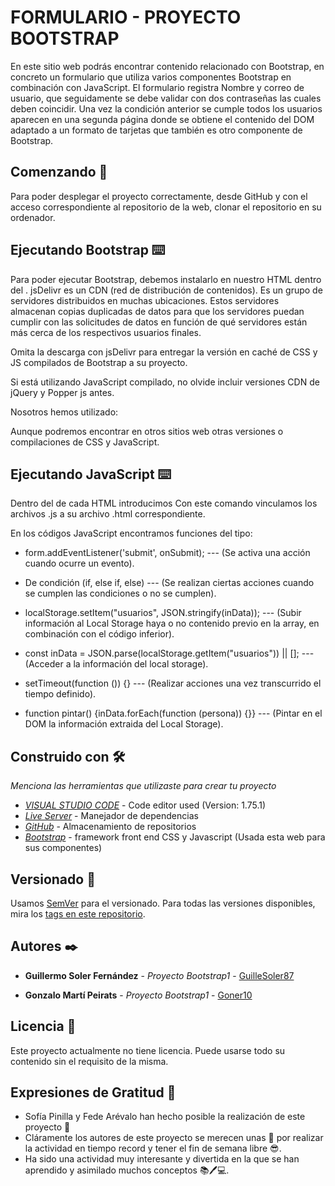 # FORMULARIO - PROYECTO BOOTSTRAP

En este sitio web podrás encontrar contenido relacionado con Bootstrap, en concreto un formulario que utiliza varios componentes Bootstrap en combinación con JavaScript. El formulario registra Nombre y correo de usuario, que seguidamente se debe validar con dos contraseñas las cuales deben coincidir. Una vez la condición anterior se cumple todos los usuarios aparecen en una segunda página donde se obtiene el contenido del DOM adaptado a un formato de tarjetas que también es otro componente de Bootstrap.

## Comenzando 🚀

Para poder desplegar el proyecto correctamente, desde GitHub y con el acceso correspondiente al repositorio de la web, clonar el repositorio en su ordenador.

## Ejecutando Bootstrap ⌨️

Para poder ejecutar Bootstrap, debemos instalarlo en nuestro HTML dentro del <head>.
jsDelivr es un CDN (red de distribución de contenidos). Es un grupo de servidores distribuidos en muchas ubicaciones. Estos servidores almacenan copias duplicadas de datos para que los servidores puedan cumplir con las solicitudes de datos en función de qué servidores están más cerca de los respectivos usuarios finales.

Omita la descarga con jsDelivr para entregar la versión en caché de CSS y JS compilados de Bootstrap a su proyecto.

Si está utilizando JavaScript compilado, no olvide incluir versiones CDN de jQuery y Popper js antes.

Nosotros hemos utilizado:

  <link rel="stylesheet" href="https://cdn.jsdelivr.net/npm/bootstrap@4.0.0/dist/css/bootstrap.min.css"
    integrity="sha384-Gn5384xqQ1aoWXA+058RXPxPg6fy4IWvTNh0E263XmFcJlSAwiGgFAW/dAiS6JXm" crossorigin="anonymous">
  <script src="https://code.jquery.com/jquery-3.2.1.slim.min.js"
    integrity="sha384-KJ3o2DKtIkvYIK3UENzmM7KCkRr/rE9/Qpg6aAZGJwFDMVNA/GpGFF93hXpG5KkN"
    crossorigin="anonymous"></script>
  <script src="https://cdn.jsdelivr.net/npm/popper.js@1.12.9/dist/umd/popper.min.js"
    integrity="sha384-ApNbgh9B+Y1QKtv3Rn7W3mgPxhU9K/ScQsAP7hUibX39j7fakFPskvXusvfa0b4Q"
    crossorigin="anonymous"></script>
  <script src="https://cdn.jsdelivr.net/npm/bootstrap@4.0.0/dist/js/bootstrap.min.js"
    integrity="sha384-JZR6Spejh4U02d8jOt6vLEHfe/JQGiRRSQQxSfFWpi1MquVdAyjUar5+76PVCmYl"
    crossorigin="anonymous"></script>

Aunque podremos encontrar en otros sitios web otras versiones o compilaciones de CSS y JavaScript.

## Ejecutando JavaScript ⌨️

Dentro del <body> de cada HTML introducimos <script src="scripts/......js"></script>
Con este comando vinculamos los archivos .js a su archivo .html correspondiente.

En los códigos JavaScript encontramos funciones del tipo:

- form.addEventListener('submit', onSubmit); --- (Se activa una acción cuando ocurre un evento).

- De condición (if, else if, else) --- (Se realizan ciertas acciones cuando se cumplen las condiciones o no se cumplen).

- localStorage.setItem("usuarios", JSON.stringify(inData)); --- (Subir información al Local Storage haya o no contenido previo en la array, en combinación con el código inferior).

- const inData = JSON.parse(localStorage.getItem("usuarios")) || []; --- (Acceder a la información del local storage).

- setTimeout(function ()) {} --- (Realizar acciones una vez transcurrido el tiempo definido).

- function pintar() {inData.forEach(function (persona)) {}} --- (Pintar en el DOM la información extraida del Local Storage).

## Construido con 🛠️

_Menciona las herramientas que utilizaste para crear tu proyecto_

* [*VISUAL STUDIO CODE*](https://code.visualstudio.com/) - Code editor used (Version: 1.75.1)
* [*Live Server*](https://marketplace.visualstudio.com/items?itemName=ritwickdey.LiveServer) - Manejador de dependencias
* [*GitHub*](https://github.com/) - Almacenamiento de repositorios
* [*Bootstrap*](https://getbootstrap.com/) - framework front end CSS y Javascript (Usada esta web para sus componentes)


## Versionado 📌

Usamos [SemVer](http://semver.org/) para el versionado. Para todas las versiones disponibles, mira los [tags en este repositorio](https://github.com/GuilleSoler87/Rampup.git).

## Autores ✒️

* **Guillermo Soler Fernández** - *Proyecto Bootstrap1* - [GuilleSoler87](https://github.com/GuilleSoler87)

* **Gonzalo Martí Peirats** - *Proyecto Bootstrap1* - [Goner10](https://github.com/Goner10)


## Licencia 📄

Este proyecto actualmente no tiene licencia. Puede usarse todo su contenido sin el requisito de la misma.

## Expresiones de Gratitud 🎁

* Sofía Pinilla y Fede Arévalo han hecho posible la realización de este proyecto 📢
* Cláramente los autores de este proyecto se merecen unas 🍺 por realizar la actividad en tiempo record y tener el fin de semana libre 😎.
* Ha sido una actividad muy interesante y divertida en la que se han aprendido y asimilado muchos conceptos 📚🖊️💻.

